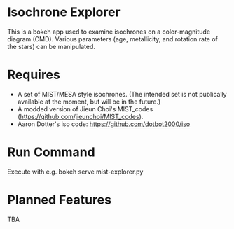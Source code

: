 # Isochrone Explorer
This is a bokeh app used to examine isochrones on a color-magnitude 
diagram (CMD). Various parameters (age, metallicity, and rotation rate of the 
stars) can be manipulated.

# Requires

* A set of MIST/MESA style isochrones. (The intended set is not publically 
  available at the moment, but will be in the future.)
* A modded version of Jieun Choi's MIST_codes 
  (https://github.com/jieunchoi/MIST_codes).
* Aaron Dotter's iso code: https://github.com/dotbot2000/iso

# Run Command
Execute with e.g. bokeh serve mist-explorer.py

# Planned Features

TBA
